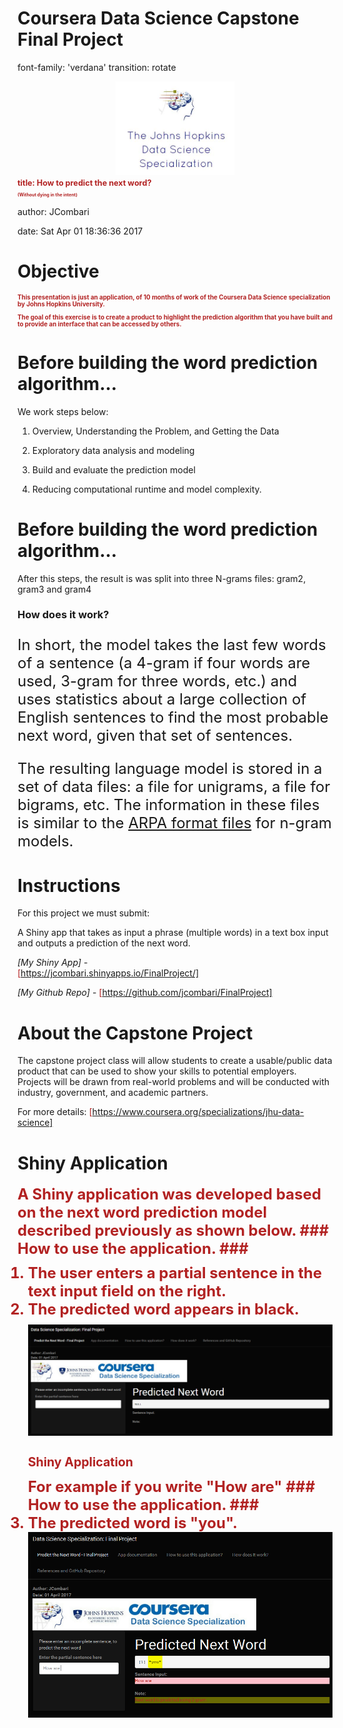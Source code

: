 <style>

/* slide titles */
.section .reveal .state-background {
background: white;
}
.section .reveal p {
font-family: Verdana, Arial, Helvetica, sans-serif;
color: black;
text-align:right; width:100%;
line-height: 0.1em;
#margin-top: 70px;
}
.section .reveal h1, .section .reveal h2, .section {
font-family: Verdana, Arial, Helvetica, sans-serif;
color: firebrick ;
margin-top: 0px;
}
.reveal pre code {
	font-family: Verdana, Arial, Helvetica, sans-serif;
  background-color: black;
  color: green;
  font-size: 40px;
  #position: fixed; top: 90%;
  #text-align:center; width:100%;
  }
.reveal h3 { 
  font-size: 65px;
  color: firebrick  ;
}

/* heading for slides with two hashes ## */
.reveal .slides section .slideContent h2 {
   font-size: 37px;
   font-weight: bold;
   color: green;
}

/* ordered and unordered list styles */
.reveal ul, 
.reveal ol {
    font-size: 37px;
    color: black;
    list-style-type: square;
  
  .reveal h1, .reveal h2, .reveal h3 {
  word-wrap: normal;
  -moz-hyphens: none;
  }

</style>
Coursera Data Science Capstone Final Project
========================================================
font-family: 'verdana'
transition: rotate
<center>
<img src="JohnsHopkins.jpg" height="150px" style="background-color:transparent; border:0px; box-shadow:none;"></img>
</center>

<span style="color:firebrick; font-weight:bold; font-size:0.9em"> 
title: How to predict the next word?    
</span>

<span style="color:firebrick; font-weight:bold; font-size:0.5em"> 

(Without dying in the intent)

</span>

author: JCombari 

date: Sat Apr 01 18:36:36 2017




Objective
========================================================



<span style="color:firebrick; font-weight:bold; font-size:0.7em">

This presentation is just an application,  of 10 months of work  of the Coursera Data Science specialization by Johns Hopkins University. 

The goal of this exercise is to create a product to highlight the prediction algorithm that you have built and to provide an interface that can be accessed by others. 

</span>

Before building the word prediction algorithm...
========================================================
We work steps below:

1. Overview, Understanding the Problem, and Getting the Data

2. Exploratory data analysis and modeling

3. Build and evaluate the prediction model

4. Reducing computational runtime and model complexity.


Before building the word prediction algorithm...
========================================================
After this steps, the result is was split into three N-grams files: gram2, gram3
and  gram4 
### How does it work?
<font size="5">
  
<p>In short, the model takes the last few words of a sentence (a 4-gram if four words are used, 3-gram for three words, etc.) and uses statistics about a large collection of English sentences to find the most probable next word, given that set of sentences.</p> 

<p>
The resulting language model is stored in a set of data files: a file for unigrams, a file for bigrams, etc. The information in these files is similar to the <a href="http://www.speech.sri.com/projects/srilm/manpages/ngram-format.5.html">ARPA format files</a> for n-gram models.
</p>
</font>
  


Instructions
========================================================

For this project we must submit: 


A Shiny app that takes as input a phrase (multiple words) in a text box input and outputs a prediction of the next word.

*[My Shiny App]* -  
<span style="color:firebrick">
[https://jcombari.shinyapps.io/FinalProject/]
 </span>

*[My Github Repo]* - 
<span style="color:firebrick">
[https://github.com/jcombari/FinalProject] 
 </span>




About the Capstone Project
========================================================

The capstone project class will allow students to create a usable/public data product that can be used to show your skills to potential employers. Projects will be drawn from real-world problems and will be conducted with industry, government, and academic partners.

For more details: 
<span style="color:firebrick">
[https://www.coursera.org/specializations/jhu-data-science]
 </span>


Shiny Application
========================================================

<span style="color:firebrick; font-weight:bold;font-size:0.7em">
<font size="5">
A Shiny application was developed based on the next word prediction model described previously as shown below. 
###  How to use the application. ###

<ol>
<li> The user enters a partial sentence in the <strong>text input field</strong> on the right.</li>
<li> The <strong>predicted word</strong> appears in black. </li>
</font>
</span>

<img src="./www/app.png"></img>


Shiny Application
========================================================

<span style="color:firebrick; font-weight:bold;font-size:0.7em">
<font size="5">
For example if you write "How are"
<font size="5">
###  How to use the application. ###


<li> The <strong>predicted word</strong> is "you". </li>
</font>
</span><img src="./www/app2.png"></img>
